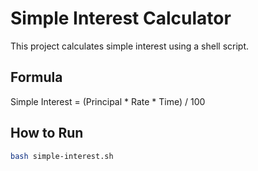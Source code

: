# Simple Interest Calculator

This project calculates simple interest using a shell script.

## Formula
Simple Interest = (Principal * Rate * Time) / 100

## How to Run
```bash
bash simple-interest.sh
